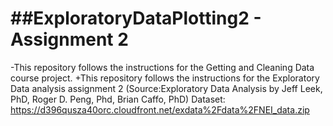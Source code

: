 ##ExploratoryDataPlotting2 - Assignment 2
========================
-This repository follows the instructions for the Getting and Cleaning Data course project.
+This repository follows the instructions for the Exploratory Data analysis assignment 2
(Source:Exploratory Data Analysis by Jeff Leek, PhD, Roger D. Peng, Phd, Brian Caffo, PhD)
Dataset: https://d396qusza40orc.cloudfront.net/exdata%2Fdata%2FNEI_data.zip
